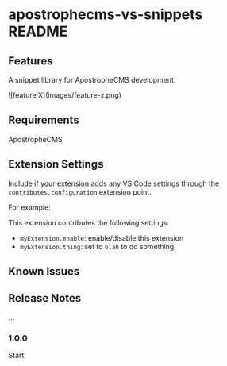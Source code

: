 # apostrophecms-vs-snippets README

## Features

A snippet library for ApostropheCMS development.

\!\[feature X\]\(images/feature-x.png\)


## Requirements

ApostropheCMS

## Extension Settings

Include if your extension adds any VS Code settings through the `contributes.configuration` extension point.

For example:

This extension contributes the following settings:

* `myExtension.enable`: enable/disable this extension
* `myExtension.thing`: set to `blah` to do something

## Known Issues


## Release Notes

...

### 1.0.0

Start